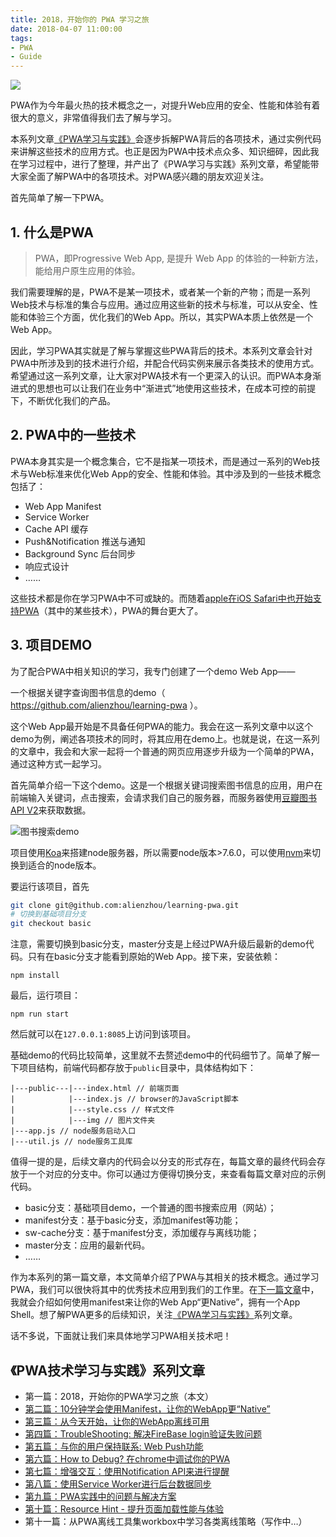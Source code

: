 ```yaml
---
title: 2018，开始你的 PWA 学习之旅
date: 2018-04-07 11:00:00
tags: 
- PWA
- Guide
---
```


![](/img/1629fe833d3266ad.png)

PWA作为今年最火热的技术概念之一，对提升Web应用的安全、性能和体验有着很大的意义，非常值得我们去了解与学习。

本系列文章[《PWA学习与实践》](https://juejin.im/user/59ad5377518825244d206d2d/posts)会逐步拆解PWA背后的各项技术，通过实例代码来讲解这些技术的应用方式。也正是因为PWA中技术点众多、知识细碎，因此我在学习过程中，进行了整理，并产出了《PWA学习与实践》系列文章，希望能带大家全面了解PWA中的各项技术。对PWA感兴趣的朋友欢迎关注。

首先简单了解一下PWA。

<!-- more -->

## 1. 什么是PWA

> PWA，即Progressive Web App, 是提升 Web App 的体验的一种新方法，能给用户原生应用的体验。

我们需要理解的是，PWA不是某一项技术，或者某一个新的产物；而是一系列Web技术与标准的集合与应用。通过应用这些新的技术与标准，可以从安全、性能和体验三个方面，优化我们的Web App。所以，其实PWA本质上依然是一个Web App。

因此，学习PWA其实就是了解与掌握这些PWA背后的技术。本系列文章会针对PWA中所涉及到的技术进行介绍，并配合代码实例来展示各类技术的使用方式。希望通过这一系列文章，让大家对PWA技术有一个更深入的认识。而PWA本身渐进式的思想也可以让我们在业务中“渐进式”地使用这些技术，在成本可控的前提下，不断优化我们的产品。

## 2. PWA中的一些技术
PWA本身其实是一个概念集合，它不是指某一项技术，而是通过一系列的Web技术与Web标准来优化Web App的安全、性能和体验。其中涉及到的一些技术概念包括了：

- Web App Manifest
- Service Worker
- Cache API 缓存
- Push&Notification 推送与通知
- Background Sync 后台同步
- 响应式设计
- ……

这些技术都是你在学习PWA中不可或缺的。而随着[apple在iOS Safari中也开始支持PWA](https://medium.com/@firt/progressive-web-apps-on-ios-are-here-d00430dee3a7)（其中的某些技术），PWA的舞台更大了。

## 3. 项目DEMO
为了配合PWA中相关知识的学习，我专门创建了一个demo Web App——

一个根据关键字查询图书信息的demo（ https://github.com/alienzhou/learning-pwa ）。

这个Web App最开始是不具备任何PWA的能力。我会在这一系列文章中以这个demo为例，阐述各项技术的同时，将其应用在demo上。也就是说，在这一系列的文章中，我会和大家一起将一个普通的网页应用逐步升级为一个简单的PWA，通过这种方式一起学习。

首先简单介绍一下这个demo。这是一个根据关键词搜索图书信息的应用，用户在前端输入关键词，点击搜索，会请求我们自己的服务器，而服务器使用[豆瓣图书API V2](https://developers.douban.com/wiki/?title=book_v2)来获取数据。

![图书搜索demo](/img/1629fca5313ecb88.png)

项目使用[Koa](http://koajs.com/)来搭建node服务器，所以需要node版本>7.6.0，可以使用[nvm](https://github.com/creationix/nvm)来切换到适合的node版本。

要运行该项目，首先
```bash
git clone git@github.com:alienzhou/learning-pwa.git
# 切换到基础项目分支
git checkout basic
```
注意，需要切换到basic分支，master分支是上经过PWA升级后最新的demo代码。只有在basic分支才能看到原始的Web App。接下来，安装依赖：
```
npm install
```
最后，运行项目：
```
npm run start
```
然后就可以在`127.0.0.1:8085`上访问到该项目。

基础demo的代码比较简单，这里就不去赘述demo中的代码细节了。简单了解一下项目结构，前端代码都存放于`public`目录中，具体结构如下：
```
|---public---|---index.html // 前端页面
|            |---index.js // browser的JavaScript脚本
|            |---style.css // 样式文件
|            |---img // 图片文件夹
|---app.js // node服务启动入口
|---util.js // node服务工具库
```

值得一提的是，后续文章内的代码会以分支的形式存在，每篇文章的最终代码会存放于一个对应的分支中。你可以通过方便得切换分支，来查看每篇文章对应的示例代码。

- basic分支：基础项目demo，一个普通的图书搜索应用（网站）；
- manifest分支：基于basic分支，添加manifest等功能；
- sw-cache分支：基于manifest分支，添加缓存与离线功能；
- master分支：应用的最新代码。
- ……

作为本系列的第一篇文章，本文简单介绍了PWA与其相关的技术概念。通过学习PWA，我们可以很快将其中的优秀技术应用到我们的工作里。在[下一篇文章](https://juejin.im/post/5ac8a89ef265da238440d60a)中，我就会介绍如何使用manifest来让你的Web App“更Native”，拥有一个App Shell。想了解PWA更多的后续知识，关注[《PWA学习与实践》](https://juejin.im/user/59ad5377518825244d206d2d/posts)系列文章。

话不多说，下面就让我们来具体地学习PWA相关技术吧！

## 《PWA技术学习与实践》系列文章
- 第一篇：2018，开始你的PWA学习之旅（本文）
- [第二篇：10分钟学会使用Manifest，让你的WebApp更“Native”](https://juejin.im/post/5ac8a89ef265da238440d60a)
- [第三篇：从今天开始，让你的WebApp离线可用](https://juejin.im/post/5aca14b6f265da237c692e6f)
- [第四篇：TroubleShooting: 解决FireBase login验证失败问题](https://juejin.im/post/5accc3c9f265da23870f2abc)
- [第五篇：与你的用户保持联系: Web Push功能](https://juejin.im/post/5accd1355188252b0b201fb9)
- [第六篇：How to Debug? 在chrome中调试你的PWA](https://juejin.im/post/5ae56f926fb9a07aca79edf6)
- [第七篇：增强交互：使用Notification API来进行提醒](https://juejin.im/post/5ae7f7fd518825670960fe96)
- [第八篇：使用Service Worker进行后台数据同步](https://juejin.im/post/5af80c336fb9a07aab29f19c)
- [第九篇：PWA实践中的问题与解决方案](https://juejin.im/post/5b02e5f1f265da0b767dc81d)
- [第十篇：Resource Hint - 提升页面加载性能与体验](https://juejin.im/post/5b4b66f0f265da0f9155feb6)
- 第十一篇：从PWA离线工具集workbox中学习各类离线策略（写作中…）
